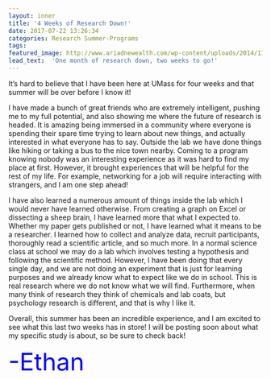 ```yaml
---
layout: inner
title: '4 Weeks of Research Down!'
date: 2017-07-22 13:26:34
categories: Research Summer-Programs
tags: 
featured_image: http://www.ariadnewealth.com/wp-content/uploads/2014/11/Scientific_Method_Trans1.jpg
lead_text:  'One month of research down, two weeks to go!'
---
```


It’s hard to believe that I have been here at UMass for four weeks and that summer will be over before I know it! 

I have made a bunch of great friends who are extremely intelligent, pushing me to my full potential, and also showing me where the future of research is headed. It is amazing being immersed in a community where everyone is spending their spare time trying to learn about new things, and actually interested in what everyone has to say. Outside the lab we have done things like hiking or taking a bus to the nice town nearby. Coming to a program knowing nobody was an interesting experience as it was hard to find my place at first. However, it brought experiences that will be helpful for the rest of my life. For example, networking for a job will require interacting with strangers, and I am one step ahead!

I have also learned a numerous amount of things inside the lab which I would never have learned otherwise. From creating a graph on Excel or dissecting a sheep brain, I have learned more that what I expected to. Whether my paper gets published or not, I have learned what it means to be a researcher. I learned how to collect and analyze data, recruit participants, thoroughly read a scientific article, and so much more. In a normal science class at school we may do a lab which involves testing a hypothesis and following the scientific method. However, I have been doing that every single day, and we are not doing an experiment that is just for learning purposes and we already know what to expect like we do in school.  This is real research where we do not know what we will find. Furthermore, when many think of research they think of chemicals and lab coats, but psychology research is different, and that is why I like it. 

Overall, this summer has been an incredible experience, and I am excited to see what this last two weeks has in store! I will be posting soon about what my specific study is about, so be sure to check back!


<font size="7" color="Blue">-Ethan


